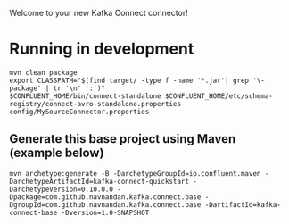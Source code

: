 Welcome to your new Kafka Connect connector!

# Running in development

```
mvn clean package
export CLASSPATH="$(find target/ -type f -name '*.jar'| grep '\-package' | tr '\n' ':')"
$CONFLUENT_HOME/bin/connect-standalone $CONFLUENT_HOME/etc/schema-registry/connect-avro-standalone.properties config/MySourceConnector.properties
```


## Generate this base project using Maven (example below)

```
mvn archetype:generate -B -DarchetypeGroupId=io.confluent.maven -DarchetypeArtifactId=kafka-connect-quickstart -DarchetypeVersion=0.10.0.0 -Dpackage=com.github.navnandan.kafka.connect.base -DgroupId=com.github.navnandan.kafka.connect.base -DartifactId=kafka-connect-base -Dversion=1.0-SNAPSHOT
```
